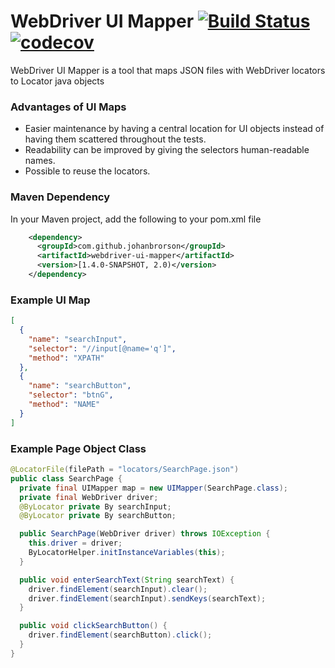 # WebDriver UI Mapper [![Build Status](https://travis-ci.org/JohanBrorson/webdriver-ui-mapper.svg?branch=master)](https://travis-ci.org/JohanBrorson/webdriver-ui-mapper) [![codecov](https://codecov.io/gh/JohanBrorson/webdriver-ui-mapper/branch/master/graph/badge.svg)](https://codecov.io/gh/JohanBrorson/webdriver-ui-mapper)

WebDriver UI Mapper is a tool that maps JSON files with WebDriver locators to Locator java objects

### Advantages of UI Maps
* Easier maintenance by having a central location for UI objects instead of having them scattered throughout the tests.
* Readability can be improved by giving the selectors human-readable names.
* Possible to reuse the locators.

### Maven Dependency
In your Maven project, add the following to your pom.xml file

```xml
    <dependency>
      <groupId>com.github.johanbrorson</groupId>
      <artifactId>webdriver-ui-mapper</artifactId>
      <version>[1.4.0-SNAPSHOT, 2.0)</version>
    </dependency>
```

### Example UI Map
```json
[
  {
    "name": "searchInput",
    "selector": "//input[@name='q']",
    "method": "XPATH"
  },
  {
    "name": "searchButton",
    "selector": "btnG",
    "method": "NAME"
  }
]
```

### Example Page Object Class
```java
@LocatorFile(filePath = "locators/SearchPage.json")
public class SearchPage {
  private final UIMapper map = new UIMapper(SearchPage.class);
  private final WebDriver driver;
  @ByLocator private By searchInput;
  @ByLocator private By searchButton;

  public SearchPage(WebDriver driver) throws IOException {
    this.driver = driver;
    ByLocatorHelper.initInstanceVariables(this);
  }

  public void enterSearchText(String searchText) {
    driver.findElement(searchInput).clear();
    driver.findElement(searchInput).sendKeys(searchText);
  }

  public void clickSearchButton() {
    driver.findElement(searchButton).click();
  }
}

```
